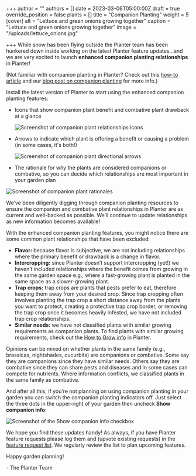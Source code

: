 +++
author = ""
authors = []
date = 2023-03-06T05:00:00Z
draft = true
override_position = false
plants = []
title = "Companion Planting"
weight = 5
[cover]
alt = "Lettuce and green onions growing together"
caption = "Lettuce and green onions growing together"
image = "/uploads/lettuce_onions.jpg"

+++
While snow has been flying outside the Planter team has been hunkered down inside working on the latest Planter feature updates…and we are very excited to launch **enhanced companion planting relationships** in Planter!

(Not familiar with companion planting in Planter? Check out this [how-to article](https://info.planter.garden/garden/indicators/#compatibility-indicators) and our [blog post on companion planting](https://blog.planter.garden/posts/companion-planting-diversity-is-key/) for more info.)

Install the latest version of Planter to start using the enhanced companion planting features:

* Icons that show companion plant benefit and combative plant drawback at a glance

  ![Screenshot of companion plant relationships icons](/uploads/tomato-companions.jpg)
* Arrows to indicate which plant is offering a benefit or causing a problem (in some cases, it's both!)

  ![Screenshot of companion plant directional arrows](/uploads/direction-arrows.jpg)
* The rationale for why the plants are considered companions or combative, so you can decide which relationships are most important in your garden plan

![Screenshot of companion plant rationales](/uploads/marigold-tomatoes.jpg)

We’ve been diligently digging through companion planting resources to ensure the companion and combative plant relationships in Planter are as current and well-backed as possible. We’ll continue to update relationships as new information becomes available!

With the enhanced companion planting features, you might notice there are some common plant relationships that have been excluded:

* **Flavor:** because flavor is subjective, we are not including relationships where the primary benefit or drawback is a change in flavor.
* **Intercropping:** since Planter doesn’t support intercropping (yet!) we haven’t included relationships where the benefit comes from growing in the same garden space e.g., where a fast-growing plant is planted in the same space as a slower-growing plant.
* **Trap crops:** trap crops are plants that pests prefer to eat, therefore keeping them away from your desired crop. Since trap cropping often involves planting the trap crop a short distance away from the plants you want to protect, creating a protective trap crop border, or removing the trap crop once it becomes heavily infested, we have not included trap crop relationships.
* **Similar needs:** we have not classified plants with similar growing requirements as companion plants. To find plants with similar growing requirements, check out the [How to Grow info](https://info.planter.garden/plant-information/how-to-grow/) in Planter.

Opinions can be mixed on whether plants in the same family (e.g., brassicas, nightshades, cucurbits) are companions or combative. Some say they are companions since they have similar needs. Others say they are combative since they can share pests and diseases and in some cases can compete for nutrients. Where information conflicts, we classified plants in the same family as combative.

And after all this, if you’re not planning on using companion planting in your garden you can switch the companion planting indicators off. Just select the three dots in the upper-right of your garden then uncheck **Show companion info**:

![Screenshot of the Show companion info checkbox](/uploads/companion-info-off.jpg)

We hope you find these updates handy! As always, if you have Planter feature requests please log them and (upvote existing requests) in the [feature request list](https://planter.garden/requests). We regularly review the list to plan upcoming features.

Happy garden planning!

\- The Planter Team